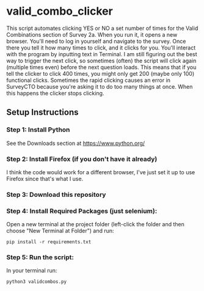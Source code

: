 # valid_combo_clicker

This script automates clicking YES or NO a set number of times for the Valid Combinations section of Survey 2a. When you run it, it opens a new browser. You'll need to log in yourself and navigate to the survey. Once there you tell it how many times to click, and it clicks for you. You'll interact with the program by inputting text in Terminal. I am still figuring out the best way to trigger the next click, so sometimes (often) the script will click again (multiple times even) before the next question loads. This means that if you tell the clicker to click 400 times, you might only get 200 (maybe only 100) functional clicks. Sometimes the rapid clicking causes an error in SurveyCTO because you're asking it to do too many things at once. When this happens the clicker stops clicking.  

## Setup Instructions

### Step 1: Install Python
See the Downloads section at https://www.python.org/ 

### Step 2: Install Firefox (if you don't have it already)
I think the code would work for a different browser, I've just set it up to use Firefox since that's what I use. 

### Step 3: Download this repository

### Step 4: Install Required Packages (just selenium):
Open a new terminal at the project folder (left-click the folder and then choose "New Terminal at Folder") and run:

	pip install -r requirements.txt

### Step 5: Run the script:
In your terminal run:

	python3 validcombos.py
	
